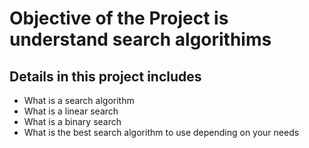 # Objective of the Project is understand search algorithims
## Details in this project includes
* What is a search algorithm
* What is a linear search
* What is a binary search
* What is the best search algorithm to use depending on your needs
